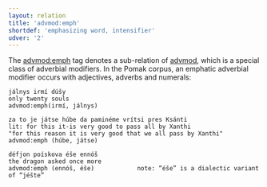 ```yaml
---
layout: relation
title: 'advmod:emph'
shortdef: 'emphasizing word, intensifier'
udver: '2'
---
```


The [advmod:emph]() tag denotes a sub-relation of [advmod](), which is a special class of adverbial modifiers.
In the Pomak corpus, an emphatic adverbial modifier occurs with  adjectives, adverbs and numerals:

~~~ sdparse
jálnys irmí dúšy 
only twenty souls
advmod:emph(irmí, jálnys) 
~~~ 

~~~ sdparse
za to je játse húbe da paminéme vrítsi pres Ksánti 
lit: for this it-is very good to pass all by Xanthi
"for this reason it is very good that we all pass by Xanthi"
advmod:emph (húbe, játse)
~~~ 

<!--
~~~ sdparse
bángana daržý parýne jéšte dva déne  
lit: bank-the keeps money-the more two days
"the bank keeps the money two days more"
advmod:emph (dva, éšte)
~~~ 


~~~ sdparse
fátiho éšte dvamína za hašíše       
they caught two more people for hashish
lit: caught-they more two for hashish
advmod:emph (dvamína, éšte)       note: “éšte” is a dialectic variant of “jéšte”
~~~ 
-->

~~~ sdparse
défjon poískova éše ennóš        
the dragon asked once more
advmod:emph (ennóš, éše)            note: “éše” is a dialectic variant of “jéšte”
~~~ 
